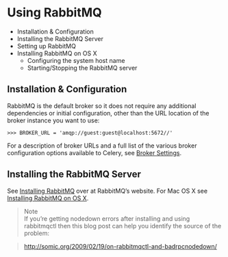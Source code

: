 # Using RabbitMQ

* Installation & Configuration  
* Installing the RabbitMQ Server  
 * Setting up RabbitMQ  
 * Installing RabbitMQ on OS X  
   * Configuring the system host name  
   * Starting/Stopping the RabbitMQ server  



## Installation & Configuration

RabbitMQ is the default broker so it does not require any additional dependencies or initial configuration, other than the URL location of the broker instance you want to use:

```
>>> BROKER_URL = 'amqp://guest:guest@localhost:5672//'
```
For a description of broker URLs and a full list of the various broker configuration options available to Celery, see [Broker Settings](http://docs.celeryproject.org/en/latest/configuration.html#conf-broker-settings).


## Installing the RabbitMQ Server

See [Installing RabbitMQ](http://www.rabbitmq.com/install.html) over at RabbitMQ’s website. For Mac OS X see [Installing RabbitMQ on OS X](http://docs.celeryproject.org/en/latest/getting-started/brokers/rabbitmq.html#installing-rabbitmq-on-os-x).  
> Note  
>If you’re getting nodedown errors after installing and using rabbitmqctl then this blog post can help you identify the source of the problem:

> http://somic.org/2009/02/19/on-rabbitmqctl-and-badrpcnodedown/